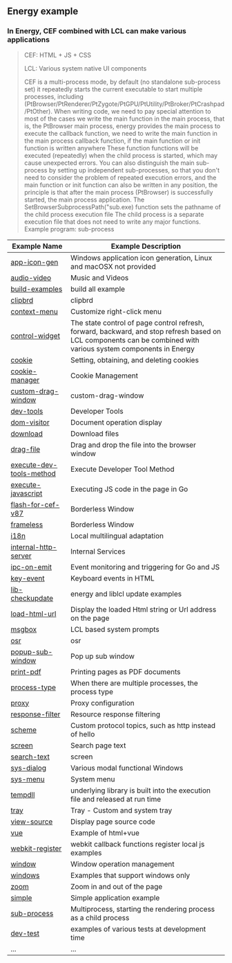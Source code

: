 ## Energy example
### In Energy, CEF combined with LCL can make various applications
> CEF: HTML + JS + CSS
>
> LCL: Various system native UI components
> 
> CEF is a multi-process mode, by default (no standalone sub-process set) it repeatedly starts the current executable to start multiple processes, including (PtBrowser/PtRenderer/PtZygote/PtGPU/PtUtility/PtBroker/PtCrashpad/PtOther).
> When writing code, we need to pay special attention to most of the cases we write the main function in the main process, that is, the PtBrowser main process, energy provides the main process to execute the callback function, we need to write the main function in the main process callback function, if the main function or init function is written anywhere
> These function functions will be executed (repeatedly) when the child process is started, which may cause unexpected errors.
> You can also distinguish the main sub-process by setting up independent sub-processes, so that you don't need to consider the problem of repeated execution errors, and the main function or init function can also be written in any position, the principle is that after the main process (PtBrowser) is successfully started, the main process application. The SetBrowserSubprocessPath("sub.exe) function sets the pathname of the child process execution file
> The child process is a separate execution file that does not need to write any major functions. Example program: sub-process

| Example Name                                         | Example Description                                                                                                                                             |
|------------------------------------------------------|-----------------------------------------------------------------------------------------------------------------------------------------------------------------|
| [app-icon-gen](app-icon-gen)                         | Windows application icon generation, Linux and macOSX not provided                                                                                              |
| [audio-video](audio-video)                           | Music and Videos                                                                                                                                                |
| [build-examples](build-examples)                     | build all example                                                                                                                                               |
| [clipbrd](clipbrd)                                   | clipbrd                                                                                                                                                         |
| [context-menu](context-menu)                         | Customize right-click menu                                                                                                                                      |
| [control-widget](control-widget)                     | The state control of page control refresh, forward, backward, and stop refresh based on LCL components can be combined with various system components in Energy |
| [cookie](cookie)                                     | Setting, obtaining, and deleting cookies                                                                                                                        |
| [cookie-manager](cookie-manager)                     | Cookie Management                                                                                                                                               |
| [custom-drag-window](custom-drag-window)             | custom-drag-window                                                                                                                                              |
| [dev-tools](dev-tools)                               | Developer Tools                                                                                                                                                 |
| [dom-visitor](dom-visitor)                           | Document operation display                                                                                                                                      |
| [download](download)                                 | Download files                                                                                                                                                  |
| [drag-file](drag-file)                               | Drag and drop the file into the browser window                                                                                                                  |
| [execute-dev-tools-method](execute-dev-tools-method) | Execute Developer Tool Method                                                                                                                                   |
| [execute-javascript](execute-javascript)             | Executing JS code in the page in Go                                                                                                                             |
| [flash-for-cef-v87](flash-for-cef-v87)               | Borderless Window                                                                                                                                               |
| [frameless](frameless)                               | Borderless Window                                                                                                                                               |
| [i18n](i18n)                                         | Local multilingual adaptation                                                                                                                                   |
| [internal-http-server](internal-http-server)         | Internal Services                                                                                                                                               |
| [ipc-on-emit](ipc-on-emit)                           | Event monitoring and triggering for Go and JS                                                                                                                   |
| [key-event](key-event)                               | Keyboard events in HTML                                                                                                                                         |
| [lib-checkupdate](lib-checkupdate)                   | energy and liblcl update examples                                                                                                                               |
| [load-html-url](load-html-url)                       | Display the loaded Html string or Url address on the page                                                                                                       |
| [msgbox](msgbox)                                     | LCL based system prompts                                                                                                                                        |
| [osr](osr)                                           | osr                                                                                                                                                             |
| [popup-sub-window](popup-sub-window)                 | Pop up sub window                                                                                                                                               |
| [print-pdf](print-pdf)                               | Printing pages as PDF documents                                                                                                                                 |
| [process-type](process-type)                         | When there are multiple processes, the process type                                                                                                             |
| [proxy](proxy)                                       | Proxy configuration                                                                                                                                             |
| [response-filter](response-filter)                   | Resource response filtering                                                                                                                                     |
| [scheme](scheme)                                     | Custom protocol topics, such as http instead of hello                                                                                                           |
| [screen](screen)                                     | Search page text                                                                                                                                                |
| [search-text](search-text)                           | screen                                                                                                                                                          |
| [sys-dialog](sys-dialog)                             | Various modal functional Windows                                                                                                                                |
| [sys-menu](sys-menu)                                 | System menu                                                                                                                                                     |
| [tempdll](tempdll)                                   | underlying library is built into the execution file and released at run time                                                                                    |
| [tray](tray)                                         | Tray - Custom and system tray                                                                                                                                   |
| [view-source](view-source)                           | Display page source code                                                                                                                                        |
| [vue](vue)                                           | Example of html+vue                                                                                                                                             |
| [webkit-register](webkit-register)                   | webkit callback functions register local js examples                                                                                                            |
| [window](window)                                     | Window operation management                                                                                                                                     |
| [windows](windows)                                   | Examples that support windows only                                                                                                                              |
| [zoom](zoom)                                         | Zoom in and out of the page                                                                                                                                     |
| [simple](simple)                                     | Simple application example                                                                                                                                      |
| [sub-process](sub-process)                           | Multiprocess, starting the rendering process as a child process                                                                                                 |
| [dev-test](dev-test)                                 | examples of various tests at development time                                                                                                                   |
| ...                                                  | ...                                                                                                                                                             |